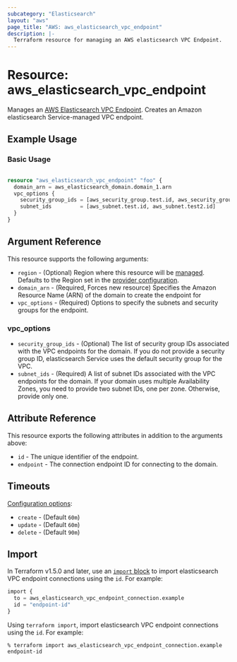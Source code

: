 ```yaml
---
subcategory: "Elasticsearch"
layout: "aws"
page_title: "AWS: aws_elasticsearch_vpc_endpoint"
description: |-
  Terraform resource for managing an AWS elasticsearch VPC Endpoint.
---
```


# Resource: aws_elasticsearch_vpc_endpoint

Manages an [AWS Elasticsearch VPC Endpoint](https://docs.aws.amazon.com/elasticsearch-service/latest/APIReference/API_CreateVpcEndpoint.html). Creates an Amazon elasticsearch Service-managed VPC endpoint.

## Example Usage

### Basic Usage

```terraform

resource "aws_elasticsearch_vpc_endpoint" "foo" {
  domain_arn = aws_elasticsearch_domain.domain_1.arn
  vpc_options {
    security_group_ids = [aws_security_group.test.id, aws_security_group.test2.id]
    subnet_ids         = [aws_subnet.test.id, aws_subnet.test2.id]
  }
}

```

## Argument Reference

This resource supports the following arguments:

* `region` - (Optional) Region where this resource will be [managed](https://docs.aws.amazon.com/general/latest/gr/rande.html#regional-endpoints). Defaults to the Region set in the [provider configuration](https://registry.terraform.io/providers/hashicorp/aws/latest/docs#aws-configuration-reference).
* `domain_arn` - (Required, Forces new resource) Specifies the Amazon Resource Name (ARN) of the domain to create the endpoint for
* `vpc_options` - (Required) Options to specify the subnets and security groups for the endpoint.

### vpc_options

* `security_group_ids` - (Optional) The list of security group IDs associated with the VPC endpoints for the domain. If you do not provide a security group ID, elasticsearch Service uses the default security group for the VPC.
* `subnet_ids` - (Required) A list of subnet IDs associated with the VPC endpoints for the domain. If your domain uses multiple Availability Zones, you need to provide two subnet IDs, one per zone. Otherwise, provide only one.

## Attribute Reference

This resource exports the following attributes in addition to the arguments above:

* `id` - The unique identifier of the endpoint.
* `endpoint` - The connection endpoint ID for connecting to the domain.

## Timeouts

[Configuration options](https://developer.hashicorp.com/terraform/language/resources/syntax#operation-timeouts):

* `create` - (Default `60m`)
* `update` - (Default `60m`)
* `delete` - (Default `90m`)

## Import

In Terraform v1.5.0 and later, use an [`import` block](https://developer.hashicorp.com/terraform/language/import) to import elasticsearch VPC endpoint connections using the `id`. For example:

```terraform
import {
  to = aws_elasticsearch_vpc_endpoint_connection.example
  id = "endpoint-id"
}
```

Using `terraform import`, import elasticsearch VPC endpoint connections using the `id`. For example:

```console
% terraform import aws_elasticsearch_vpc_endpoint_connection.example endpoint-id
```
